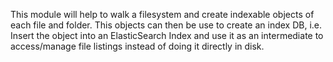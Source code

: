 This module will help to walk a filesystem and create indexable objects of each file and folder.
This objects can then be use to create an index DB, i.e. Insert the object into an ElasticSearch
Index and use it as an intermediate to access/manage file listings instead of doing it directly in disk.
